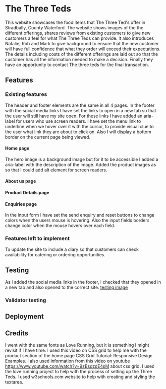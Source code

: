# The Three Teds

This website showcases the food items that The Three Ted's offer in Stradbally, County Waterford.  The website shows images of the the different offerings, shares reviews from existing customers to give new customers a feel for what The Three Teds can provide.  It also introduces Natalie, Rob and Mark to give background to ensure that the new customer will have full confidence that what they order will exceed their expectations. The details including costs of the different offerings are laid out so that the customer has all the information needed to make a decision. Finally they have an opportunity to contact The three teds for the final transaction.

## Features

### Existing features
The header and footer elements are the same in all 4 pages.
In the footer with the social media links I have set the links to open in a new tab so that the user will still have my site open. For these links I have added an aria-label for users who use screen readers.
I have set the menu link to underline when we hover over it with the cursor, to provide visual clue to the user what link they are about to click on. Also I will display a bottom border on the current page being viewed.
#### Home page
The hero image is a background image but for it to be accessible I added a aria-label with the description of the image.
Added the product images as <img> so that I could add alt element for screen readers.

#### About us page

#### Product Details page

#### Enquiries page
In the input form I have set the send enquiry and reset buttons to change colors when the users mouse is hovering. Also the input fields borders change color when the mouse hovers over each field.
### Features left to implement
To update the site to include a diary so that customers can check availability for catering or ordering opportunities.

## Testing
As I added the social media links in the footer, I checked that they opened in a new tab and also opened to the correct site.
[testing image](assets/images/Test1.png)

### Validator testing

## Deployment

## Credits
I went with the same fonts as Love Running, but it is something I might revisit if I have time.
I used this video on CSS grid to help me with the product section of the home page CSS Grid Tutorial: Responsive Design Examples.
I also used information from this video on youtube https://www.youtube.com/watch?v=9zBsdzdE4sM about css grid.
I used the love running project to help with the process of setting up the Three Teds.
I used w3schools.com website to help with creating and styling the textarea.